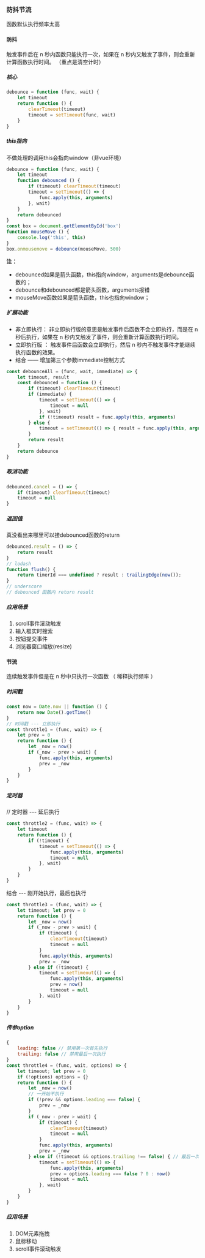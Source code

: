 ### 防抖节流

函数默认执行频率太高

#### 防抖

触发事件后在 n 秒内函数只能执行一次，如果在 n 秒内又触发了事件，则会重新计算函数执行时间。 （重点是清空计时）

##### 核心

```javascript
debounce = function (func, wait) {
    let timeout
    return function () {
        clearTimeout(timeout)
        timeout = setTimeout(func, wait)
    }
}
```
##### this指向

不做处理的调用this会指向window（非vue环境）
```javascript
debounce = function (func, wait) {
    let timeout
    function debounced () {
        if (timeout) clearTimeout(timeout)
        timeout = setTimeout(() => {
            func.apply(this, arguments)
        }, wait)
    }
    return debounced
}
const box = document.getElementById('box')
function mouseMove () {
    console.log('this', this)
}
box.onmousemove = debounce(mouseMove, 500)
```
**注：**
- debounced如果是箭头函数，this指向window，arguments是debounce函数的；
- debounce和debounced都是箭头函数，arguments报错
- mouseMove函数如果是箭头函数，this也指向window；

##### 扩展功能
- 非立即执行： 非立即执行版的意思是触发事件后函数不会立即执行，而是在 n 秒后执行，如果在 n 秒内又触发了事件，则会重新计算函数执行时间。
- 立即执行版 ： 触发事件后函数会立即执行，然后 n 秒内不触发事件才能继续执行函数的效果。
- 结合 —— 增加第三个参数immediate控制方式

```javascript
const debounceAll = (func, wait, immediate) => { 
    let timeout, result 
    const debounced = function () { 
        if (timeout) clearTimeout(timeout) 
        if (immediate) { 
            timeout = setTimeout(() => { 
                timeout = null 
            }, wait) 
            if (!timeout) result = func.apply(this, arguments) 
        } else { 
            timeout = setTimeout(() => { result = func.apply(this, arguments) }, wait) 
        } 
        return result 
    } 
    return debounce 
}
```

##### 取消功能
```javascript
debounced.cancel = () => {
    if (timeout) clearTimeout(timeout)
    timeout = null
}
```

##### 返回值
真没看出来哪里可以接debounced函数的return
```javascript
debounced.result = () => {
    return result
}
// lodash 
function flush() {
    return timerId === undefined ? result : trailingEdge(now());
}
// underscore
// debounced 函数内 return result
```

##### 应用场景
1. scroll事件滚动触发
2. 输入框实时搜索
3. 按钮提交事件
4. 浏览器窗口缩放(resize)

#### 节流
连续触发事件但是在 n 秒中只执行一次函数 （ 稀释执行频率 ）
##### 时间戳
```javascript
const now = Date.now || function () {
    return new Date().getTime()
}
// 时间戳 --- 立即执行
const throttle1 = (func, wait) => {
    let prev = 0
    return function () {
        let _now = now()
        if (_now - prev > wait) {
            func.apply(this, arguments)
            prev = _now
        }
    }
}
```
##### 定时器
// 定时器 --- 延后执行
```javascript
const throttle2 = (func, wait) => {
    let timeout
    return function () {
        if (!timeout) {
            timeout = setTimeout(() => {
                func.apply(this, arguments)
                timeout = null
            }, wait)
        }
    }
}
```
结合 --- 刚开始执行，最后也执行
```javascript
const throttle3 = (func, wait) => {
    let timeout; let prev = 0
    return function () {
        let _now = now()
        if (_now - prev > wait) {
            if (timeout) {
                clearTimeout(timeout)
                timeout = null
            }
            func.apply(this, arguments)
            prev = _now
        } else if (!timeout) {
            timeout = setTimeout(() => {
                func.apply(this, arguments)
                prev = now()
                timeout = null
            }, wait)
        }
    }
}
```
##### 传参option
```javascript
{
    leading: false // 禁用第一次首先执行
    trailing: false // 禁用最后一次执行
}
const throttle4 = (func, wait, options) => {
    let timeout; let prev = 0
    if (!options) options = {}
    return function () {
        let _now = now()
        // 一开始不执行
        if (!prev && options.leading === false) {
            prev = _now
        }
        if (_now - prev > wait) {
            if (timeout) {
                clearTimeout(timeout)
                timeout = null
            }
            func.apply(this, arguments)
            prev = _now
        } else if (!timeout && options.trailing !== false) { // 最后一次不执行
            timeout = setTimeout(() => {
                func.apply(this, arguments)
                prev = options.leading === false ? 0 : now()
                timeout = null
            }, wait)
        }
    }
}
```
##### 应用场景
1. DOM元素拖拽
2. 鼠标移动
3. scroll事件滚动触发